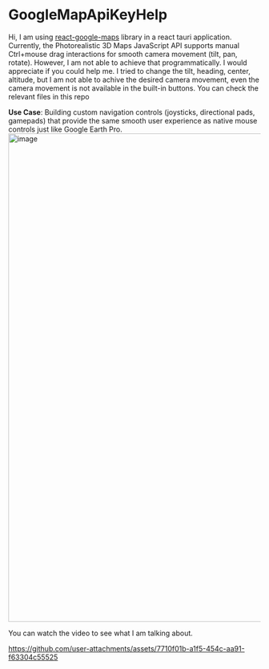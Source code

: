 # GoogleMapApiKeyHelp
Hi, I am using [react-google-maps](https://github.com/visgl/react-google-maps) library in a react tauri application. Currently, the Photorealistic 3D Maps JavaScript API supports manual Ctrl+mouse drag interactions for smooth camera movement (tilt, pan, rotate). However, I am not able to achieve that programmatically. I would appreciate if you could help me. I tried to change the tilt, heading, center, altitude, but I am not able to achive the desired camera movement, even the camera movement is not available in the built-in buttons. You can check the relevant files in this repo

**Use Case**:
Building custom navigation controls (joysticks, directional pads, gamepads) that provide the same smooth user experience as native mouse controls just like Google Earth Pro.
<img width="1549" height="974" alt="image" src="https://github.com/user-attachments/assets/9c926be3-f696-46f6-b386-be26eb05e05e" />


You can watch the video to see what I am talking about.

https://github.com/user-attachments/assets/7710f01b-a1f5-454c-aa91-f63304c55525


